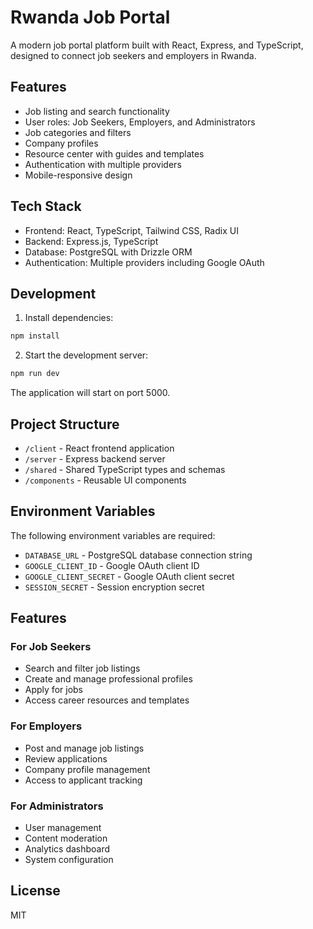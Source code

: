 
# Rwanda Job Portal

A modern job portal platform built with React, Express, and TypeScript, designed to connect job seekers and employers in Rwanda.

## Features

- Job listing and search functionality
- User roles: Job Seekers, Employers, and Administrators
- Job categories and filters
- Company profiles
- Resource center with guides and templates
- Authentication with multiple providers
- Mobile-responsive design

## Tech Stack

- Frontend: React, TypeScript, Tailwind CSS, Radix UI
- Backend: Express.js, TypeScript
- Database: PostgreSQL with Drizzle ORM
- Authentication: Multiple providers including Google OAuth

## Development

1. Install dependencies:
```bash
npm install
```

2. Start the development server:
```bash
npm run dev
```

The application will start on port 5000.

## Project Structure

- `/client` - React frontend application
- `/server` - Express backend server
- `/shared` - Shared TypeScript types and schemas
- `/components` - Reusable UI components

## Environment Variables

The following environment variables are required:

- `DATABASE_URL` - PostgreSQL database connection string
- `GOOGLE_CLIENT_ID` - Google OAuth client ID
- `GOOGLE_CLIENT_SECRET` - Google OAuth client secret
- `SESSION_SECRET` - Session encryption secret

## Features

### For Job Seekers
- Search and filter job listings
- Create and manage professional profiles
- Apply for jobs
- Access career resources and templates

### For Employers
- Post and manage job listings
- Review applications
- Company profile management
- Access to applicant tracking

### For Administrators
- User management
- Content moderation
- Analytics dashboard
- System configuration

## License

MIT

